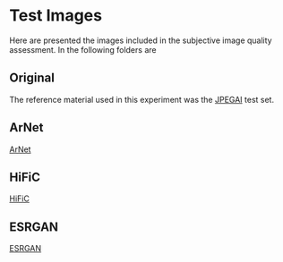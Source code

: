 # Test Images
Here are presented the images included in the subjective image quality assessment.
In the following folders are 
## Original
The reference material used in this experiment was the [JPEGAI](https://jpeg.org/jpegai/dataset.html) test set. 
## ArNet
[ArNet](https://github.com/mameli/Artifact_Removal_GAN)
## HiFiC
[HiFiC](https://hific.github.io/)
## ESRGAN
[ESRGAN](https://github.com/xinntao/ESRGAN)
